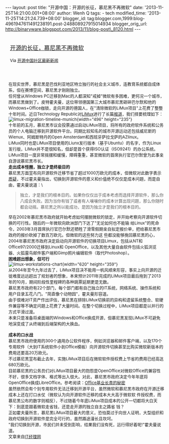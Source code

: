 --- layout: post title: "开源中国：开源的长征，慕尼黑不再微软" date:
'2013-11-25T14:21:00.001+08:00' author: Wenh Q tags: - tech
modified\_time: '2013-11-25T14:21:24.739+08:00' blogger\_id:
tag:blogger.com,1999:blog-4961947611491238191.post-248808927915014934
blogger\_orig\_url:
http://binaryware.blogspot.com/2013/11/blog-post\_8120.html ---
<div style="margin: 10px; padding: 5px;">

<div style="font-size: 18px;">

[开源的长征，慕尼黑不再微软](http://www.oschina.net/news/46193/long-march-of-opensource)

</div>

<div style="font-size: 13px;">

Via [开源中国社区最新新闻](http://www.oschina.net/?from=rss)

</div>

</div>

<div style="font-size: 13px; padding: 15px 0 10px 10px;">

在现实世界，慕尼黑是巴伐利亚地区特立独行的社会主义城市，连教育系统都自成体系，但在赛博空间，慕尼黑才刚刚独立。\
任何曾从Windows
PC迁移到Mac的人都深知"戒掉"微软有多困难，更何况一个城市，而慕尼黑做到了。皮特霍夫曼，这位带领德国第三大城市慕尼黑砸碎巴尔默和他的
Windows+Office枷锁，走向开源的德国人，在"清除微软的LiMux项目"上花费了整整十年时间。近日Technology
Republic对[LiMux](http://en.wikipedia.org/wiki/LiMux)进行了长篇[报道](http://www.techrepublic.com/article/how-munich-rejected-steve-ballmer-and-kicked-microsoft-out-of-the-city/?tag=nl.e101&s_cid=e101&ttag=e101&ftag=TRE684d531)，我们择要梳理如下：\
![limux-migration-timeline-munich](http://static.oschina.net/uploads/img/201311/23083655_KAFl.png){width="496"
height="235"}\
十年前的五月，慕尼黑市议会投票通过启动LiMux项目，将所有的政府软件系统和公务员的个人电脑迁移到开源软件平台。同期比较知名的城市开源运动还包括威尼斯的Wienux、阿姆斯特丹的Open
Amsterdam和西班牙萨拉戈萨的AZlinux。\
LiMux同时也是LiMux项目使用的Liunx发行版本（基于Ubuntu）的名字，作为Linux发行版，LiMux并不是很知名，但却是首个获得ISO认证（ISO9241）的办公系统。\
LiMux项目一度非常摇摆和缓慢，障碍重重，甚至微软的首席执行官巴尔默曾为此事亲自游说慕尼黑市长。\
**走出成本怪圈，独立才是终极目的**\
慕尼黑方面宣布向开源软件迁移节省了超过1000万欧元的成本，但微软对此数字表示[质疑](http://www.zdnet.com/no-microsoft-open-source-software-really-is-cheaper-insists-munich-7000010918/)，不过霍夫曼指出，切换到开源软件的意义和价值绝不仅仅是成本问题，而是自由，霍夫曼说道：\
> 独立，才是我们的根本目的。如果你仅仅出于成本考虑而选择开源软件，那么你八成会失败。因为当你有钱了或者有人嚷嚷你的成本计算出现问题，那么你随时都会动摇。慕尼黑之所以能成功，是因为独立才是我们的根本目的。

早在2002年慕尼黑市政府就开始考虑如何摆脱微软的锁定，并开始考察向开源软件切换的可行性。随后的一年微软向欧洲部门下达了"无论如何也不能输
给Linux"的死命令，2003年3月首席执行官巴尔默还牺牲了滑雪假期亲自拟定报价单，把给慕尼黑市政府的报价砍掉了数百万欧元。但微软的这些努力这
些都没能够挽回慕尼黑的心，2004年慕尼黑市政府决定启动向开源软件的切换项目Limux，包括从NT和Office97/2000迁移到Linux和
OpenOffice，以及其他大量自由软件包括火狐浏览器、火狐雷鸟邮件客户端和Gimp照片编辑软件（取代Photoshop）。\
**困难超出想象，但可行**\
![limux-workstations-chart](http://static.oschina.net/uploads/img/201311/23083655_ZCuY.jpg){width="620"
height="359"}\
从2004年至今九年过去了，LiMux项目决不能用一帆风顺来形容，事实上向开源的迁徙难度远远超出了规划者的想象，本来预计2011年完成的LiMux项目最后拖到了2013年的10月，期间阶段性里程碑的各种跳票延期更是无数。\
慕尼黑市政府有22个部门，每个部门都有自己独立的IT系统，网络系统、操作系统和用户目录五花八门。"简直像个动物园"，霍夫曼形容道。\
由于很难对IT资产作出评估，慕尼黑在排除LiMux切换前的异构和遗留系统整合、软硬件兼容等不确定问题上花费了大量时间。在整个切换过程中，LiMux项目都是以并行的方式平滑过渡。\
本来只是准备将桌面端的Windows和Office换成开源，但慕尼黑发现LiMux不可避免地演变成了从终端到后端架构的大换血。\
\
**成本的口水战**\
慕尼黑市政府使用的300个通用办公软件程序，例如浏览器和邮件客户端，以及170个专用软件（大到IT系统软件小到Office模板）向开源软件切换甚至比购买微软新版本的费用还要高20万欧元。\
不过慕尼黑宣布截止去年，实施LiMux项目后在微软软件授权费上节省的费用已经高达680万欧元。\
目前慕尼黑的公务员们对LiMux项目最大的抱怨是OpenOffice对微软Office的兼容性不好，很多文档字体、格式等出入很大。对此，慕尼黑市政府决定今年年底将OpenOffice换成LibreOffice。参考阅读：[Office基业长青的秘密](http://www.ctocio.com/points/7427.html)\
虽然依然会有个别专用软件无法迁移到开源平台，虽然微软和慕尼黑市政府在开源迁移成本上还在打口水仗（微软认为向开源软件迁移的成本大大高于微软软
件授权费，而慕尼黑公布的数字则相反），不过随着今年底LiMux项目成本的公开一切都将大白天下：到底是跟着微软走省钱，还是走开源的独立自主之路省
钱？\
正如霍夫曼所言，慕尼黑LiMux项目最大的意义，恐怕莫过于向世人证明，大型组织和政府切换到开源软件是完全可行的，虽然路途漫长且坎坷。\
"我们切换到开源，市民们并未受到影响，结果我们没有死，运行得好着呢!"霍夫曼说道。\
文章来自[IT经理网](http://www.ctocio.com/ "IT经理网")

</div>
